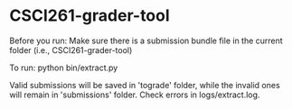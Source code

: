 CSCI261-grader-tool
===================

Before you run: 
Make sure there is a submission bundle file in the current folder (i.e., CSCI261-grader-tool)

To run: 
python bin/extract.py

Valid submissions will be saved in 'tograde' folder, while the invalid ones will remain in 'submissions' folder. Check errors in logs/extract.log. 